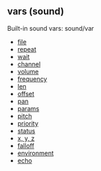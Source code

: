 ## vars (sound)


Built-in sound vars:
sound/var
*   [file](/ref/sound/var/file.md) 
*   [repeat](/ref/sound/var/repeat.md) 
*   [wait](/ref/sound/var/wait.md) 
*   [channel](/ref/sound/var/channel.md) 
*   [volume](/ref/sound/var/volume.md) 
*   [frequency](/ref/sound/var/frequency.md) 
*   [len](/ref/sound/var/len.md) 
*   [offset](/ref/sound/var/offset.md) 
*   [pan](/ref/sound/var/pan.md) 
*   [params](/ref/sound/var/params.md) 
*   [pitch](/ref/sound/var/pitch.md) 
*   [priority](/ref/sound/var/priority.md) 
*   [status](/ref/sound/var/status.md) 
*   [x, y, z](/ref/sound/var/xyz.md) 
*   [falloff](/ref/sound/var/falloff.md) 
*   [environment](/ref/sound/var/environment.md) 
*   [echo](/ref/sound/var/echo.md) 